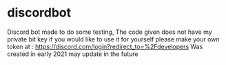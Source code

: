 # discordbot
Discord bot made to do some testing, The code given does not have my private bit key if you would like to use it for yourself please make your own token at : https://discord.com/login?redirect_to=%2Fdevelopers
Was created in early 2021 may update in the future

